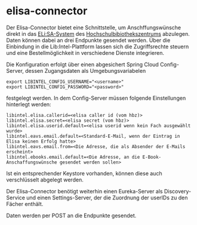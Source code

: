 # elisa-connector

Der Elisa-Connector bietet eine Schnittstelle, um Anschffungswünsche direkt in das [ELi:SA-System](https://elisa.hbz-nrw.de/) des [Hochschulbibiothekszentrums](https://www.hbz-nrw.de/) abzulegen. 
Daten können dabei an drei Endpunkte gesendet werden. 
Über die Einbindung in die Lib:Intel-Plattform lassen sich die Zugriffsrechte steuern und eine Bestellmöglichkeit in verschiedene Dienste integrieren.

Die Konfiguration erfolgt über einen abgesichert Spring Cloud Config-Server, dessen Zugangsdaten als Umgebungsvariabelen
```
export LIBINTEL_CONFIG_USERNAME="<username>"
export LIBINTEL_CONFIG_PASSWORD="<password>"
```
festgelegt werden. In dem Config-Server müssen folgende Einstellungen hinterlegt werden:

```
libintel.elisa.callerid=<elisa caller id (vom hbz)>
libintel.elisa.secret=<elisa secret (vom hbz)>
libintel.elisa.userid.default=<elisa userid wenn kein Fach ausgewählt wurde>
libintel.eavs.email.default=<Standard-E-Mail, wenn der Eintrag in Elisa keinen Erfolg hatte>
libintel.eavs.email.from=<Die Adresse, die als Absender der E-Mails erscheint>
libintel.ebooks.email.default=<Die Adresse, an die E-Book-Anschaffungswünsche gesendet werden sollen>
```

Ist ein entsprechender Keystore vorhanden, können diese auch verschlüsselt abgelegt werden.

Der Elisa-Connector benötigt weiterhin einen Eureka-Server als Discovery-Service und einen Settings-Server, der die Zuordnung der userIDs zu den Fächer enthält.

Daten werden per POST an die Endpunkte gesendet. 
  